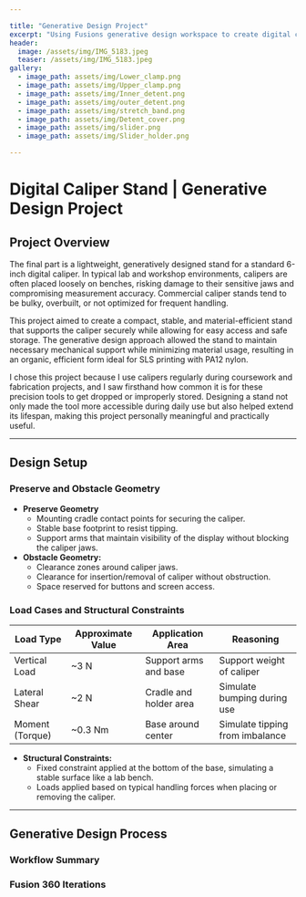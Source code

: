 ```yaml
---

title: "Generative Design Project"
excerpt: "Using Fusions generative design workspace to create digital caliper stand."
header:
  image: /assets/img/IMG_5183.jpeg
  teaser: /assets/img/IMG_5183.jpeg
gallery:
  - image_path: assets/img/Lower_clamp.png
  - image_path: assets/img/Upper_clamp.png
  - image_path: assets/img/Inner_detent.png
  - image_path: assets/img/outer_detent.png
  - image_path: assets/img/stretch_band.png
  - image_path: assets/img/Detent_cover.png
  - image_path: assets/img/slider.png
  - image_path: assets/img/Slider_holder.png

---
```

# Digital Caliper Stand | Generative Design Project

## Project Overview
The final part is a lightweight, generatively designed stand for a standard 6-inch digital caliper. In typical lab and workshop environments, calipers are often placed loosely on benches, risking damage to their sensitive jaws and compromising measurement accuracy. Commercial caliper stands tend to be bulky, overbuilt, or not optimized for frequent handling.

This project aimed to create a compact, stable, and material-efficient stand that supports the caliper securely while allowing for easy access and safe storage. The generative design approach allowed the stand to maintain necessary mechanical support while minimizing material usage, resulting in an organic, efficient form ideal for SLS printing with PA12 nylon.

I chose this project because I use calipers regularly during coursework and fabrication projects, and I saw firsthand how common it is for these precision tools to get dropped or improperly stored. Designing a stand not only made the tool more accessible during daily use but also helped extend its lifespan, making this project personally meaningful and practically useful.

---
## Design Setup
  ### Preserve and Obstacle Geometry
  - **Preserve Geometry**
    - Mounting cradle contact points for securing the caliper.
    - Stable base footprint to resist tipping.
    - Support arms that maintain visibility of the display without blocking the caliper jaws.
  - **Obstacle Geometry:**
    - Clearance zones around caliper jaws.
    - Clearance for insertion/removal of caliper without obstruction.
    - Space reserved for buttons and screen access.


  ### Load Cases and Structural Constraints
  | Load Type         | Approximate Value | Application Area       | Reasoning                        |
|-------------------|-------------------|-------------------------|----------------------------------|
| Vertical Load     | ~3 N               | Support arms and base   | Support weight of caliper        |
| Lateral Shear     | ~2 N               | Cradle and holder area  | Simulate bumping during use      |
| Moment (Torque)   | ~0.3 Nm            | Base around center      | Simulate tipping from imbalance  |

- **Structural Constraints:**
  - Fixed constraint applied at the bottom of the base, simulating a stable surface like a lab bench.
  - Loads applied based on typical handling forces when placing or removing the caliper.


---
## Generative Design Process
  ### Workflow Summary
  ### Fusion 360 Iterations
  
